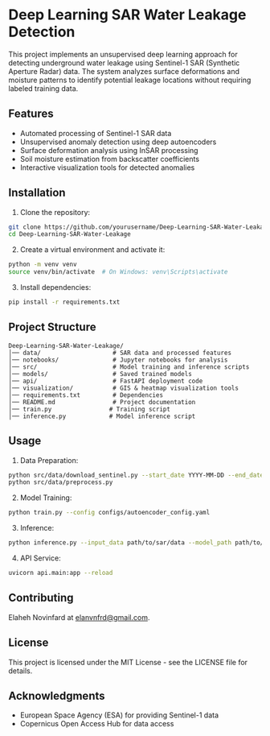 # Deep Learning SAR Water Leakage Detection

This project implements an unsupervised deep learning approach for detecting underground water leakage using Sentinel-1 SAR (Synthetic Aperture Radar) data. The system analyzes surface deformations and moisture patterns to identify potential leakage locations without requiring labeled training data.

## Features
- Automated processing of Sentinel-1 SAR data
- Unsupervised anomaly detection using deep autoencoders
- Surface deformation analysis using InSAR processing
- Soil moisture estimation from backscatter coefficients
- Interactive visualization tools for detected anomalies

## Installation

1. Clone the repository:
```bash
git clone https://github.com/yourusername/Deep-Learning-SAR-Water-Leakage.git
cd Deep-Learning-SAR-Water-Leakage
```

2. Create a virtual environment and activate it:
```bash
python -m venv venv
source venv/bin/activate  # On Windows: venv\Scripts\activate
```

3. Install dependencies:
```bash
pip install -r requirements.txt
```

## Project Structure
```
Deep-Learning-SAR-Water-Leakage/
│── data/                    # SAR data and processed features
│── notebooks/               # Jupyter notebooks for analysis
│── src/                     # Model training and inference scripts
│── models/                  # Saved trained models
│── api/                     # FastAPI deployment code
│── visualization/           # GIS & heatmap visualization tools
│── requirements.txt         # Dependencies
│── README.md                # Project documentation
│── train.py                # Training script
│── inference.py            # Model inference script
```

## Usage

1. Data Preparation:
```bash
python src/data/download_sentinel.py --start_date YYYY-MM-DD --end_date YYYY-MM-DD
python src/data/preprocess.py
```

2. Model Training:
```bash
python train.py --config configs/autoencoder_config.yaml
```

3. Inference:
```bash
python inference.py --input_data path/to/sar/data --model_path path/to/model
```

4. API Service:
```bash
uvicorn api.main:app --reload
```

## Contributing
Elaheh Novinfard at elanvnfrd@gmail.com.


## License
This project is licensed under the MIT License - see the LICENSE file for details.

## Acknowledgments
- European Space Agency (ESA) for providing Sentinel-1 data
- Copernicus Open Access Hub for data access 